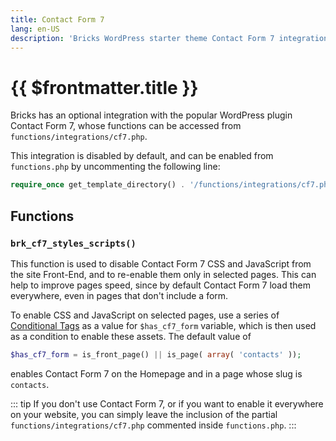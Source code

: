 ```yaml
---
title: Contact Form 7
lang: en-US
description: 'Bricks WordPress starter theme Contact Form 7 integration'
---
```


# {{ $frontmatter.title }}

Bricks has an optional integration with the popular WordPress plugin Contact Form 7, whose functions can be accessed from `functions/integrations/cf7.php`.

This integration is disabled by default, and can be enabled from `functions.php` by uncommenting the following line:

```php
require_once get_template_directory() . '/functions/integrations/cf7.php';
```

## Functions

### `brk_cf7_styles_scripts()`

This function is used to disable Contact Form 7 CSS and JavaScript from the site Front-End, and to re-enable them only in selected pages. This can help to improve pages speed, since by default Contact Form 7 load them everywhere, even in pages that don't include a form.

To enable CSS and JavaScript on selected pages, use a series of [Conditional Tags](https://codex.wordpress.org/Conditional_Tags) as a value for `$has_cf7_form` variable, which is then used as a condition to enable these assets. The default value of

```php
$has_cf7_form = is_front_page() || is_page( array( 'contacts' ));
```

enables Contact Form 7 on the Homepage and in a page whose slug is `contacts`.

::: tip
If you don't use Contact Form 7, or if you want to enable it everywhere on your website, you can simply leave the inclusion of the partial `functions/integrations/cf7.php` commented inside `functions.php`.
:::
